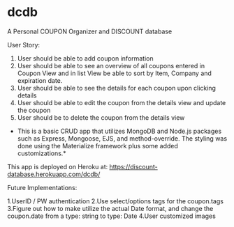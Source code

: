 # dcdb
A Personal COUPON Organizer and DISCOUNT database

User Story:

1. User should be able to add coupon information
2. User should be able to see an overview of all coupons entered in Coupon View and in list View be able to sort by Item, Company and expiration date.
3. User should be able to see the details for each coupon upon clicking details
4. User should be able to edit the coupon from the details view and update the coupon
5. User should be to delete the coupon from the details view

* This is a basic CRUD app that utilizes MongoDB and Node.js packages such as Express, Mongoose, EJS, and method-override. The styling was done using the Materialize framework plus some added customizations.*

This app is deployed on Heroku at: https://discount-database.herokuapp.com/dcdb/

Future Implementations:

1.UserID / PW authentication
2.Use select/options tags for the coupon.tags
3.Figure out how to make utilize the actual Date format, and change the coupon.date from a type: string to type: Date
4.User customized images
